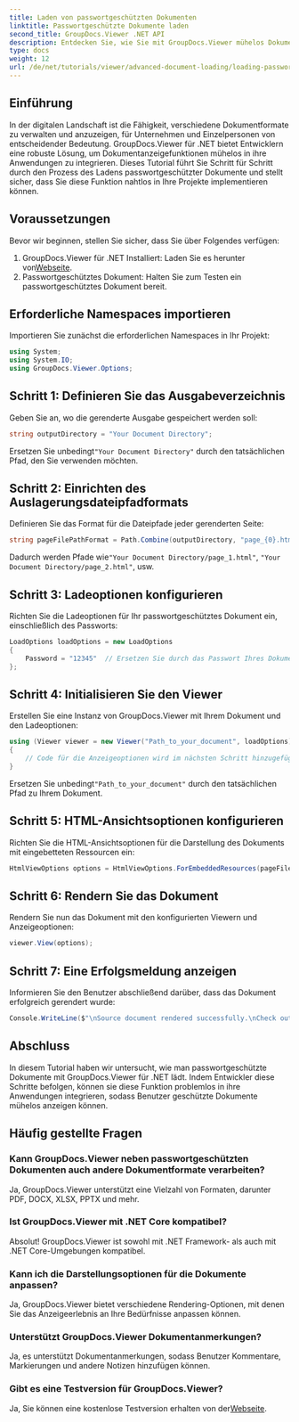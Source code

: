 ```yaml
---
title: Laden von passwortgeschützten Dokumenten
linktitle: Passwortgeschützte Dokumente laden
second_title: GroupDocs.Viewer .NET API
description: Entdecken Sie, wie Sie mit GroupDocs.Viewer mühelos Dokumentanzeigefunktionen in Ihre .NET-Anwendungen integrieren. Dieses Tutorial bietet eine umfassende Schritt-für-Schritt-Anleitung.
type: docs
weight: 12
url: /de/net/tutorials/viewer/advanced-document-loading/loading-password-protected-document/
---
```

## Einführung

In der digitalen Landschaft ist die Fähigkeit, verschiedene Dokumentformate zu verwalten und anzuzeigen, für Unternehmen und Einzelpersonen von entscheidender Bedeutung. GroupDocs.Viewer für .NET bietet Entwicklern eine robuste Lösung, um Dokumentanzeigefunktionen mühelos in ihre Anwendungen zu integrieren. Dieses Tutorial führt Sie Schritt für Schritt durch den Prozess des Ladens passwortgeschützter Dokumente und stellt sicher, dass Sie diese Funktion nahtlos in Ihre Projekte implementieren können.

## Voraussetzungen

Bevor wir beginnen, stellen Sie sicher, dass Sie über Folgendes verfügen:

1.  GroupDocs.Viewer für .NET Installiert: Laden Sie es herunter von[Webseite](https://releases.groupdocs.com/viewer/net/).
2. Passwortgeschütztes Dokument: Halten Sie zum Testen ein passwortgeschütztes Dokument bereit.

## Erforderliche Namespaces importieren

Importieren Sie zunächst die erforderlichen Namespaces in Ihr Projekt:

```csharp
using System;
using System.IO;
using GroupDocs.Viewer.Options;
```

## Schritt 1: Definieren Sie das Ausgabeverzeichnis

Geben Sie an, wo die gerenderte Ausgabe gespeichert werden soll:

```csharp
string outputDirectory = "Your Document Directory";
```
 Ersetzen Sie unbedingt`"Your Document Directory"` durch den tatsächlichen Pfad, den Sie verwenden möchten.

## Schritt 2: Einrichten des Auslagerungsdateipfadformats

Definieren Sie das Format für die Dateipfade jeder gerenderten Seite:

```csharp
string pageFilePathFormat = Path.Combine(outputDirectory, "page_{0}.html");
```

 Dadurch werden Pfade wie`"Your Document Directory/page_1.html"`, `"Your Document Directory/page_2.html"`, usw.

## Schritt 3: Ladeoptionen konfigurieren

Richten Sie die Ladeoptionen für Ihr passwortgeschütztes Dokument ein, einschließlich des Passworts:

```csharp
LoadOptions loadOptions = new LoadOptions
{
    Password = "12345"  // Ersetzen Sie durch das Passwort Ihres Dokuments.
};
```

## Schritt 4: Initialisieren Sie den Viewer

Erstellen Sie eine Instanz von GroupDocs.Viewer mit Ihrem Dokument und den Ladeoptionen:

```csharp
using (Viewer viewer = new Viewer("Path_to_your_document", loadOptions))
{
    // Code für die Anzeigeoptionen wird im nächsten Schritt hinzugefügt.
}
```
 Ersetzen Sie unbedingt`"Path_to_your_document"` durch den tatsächlichen Pfad zu Ihrem Dokument.

## Schritt 5: HTML-Ansichtsoptionen konfigurieren

Richten Sie die HTML-Ansichtsoptionen für die Darstellung des Dokuments mit eingebetteten Ressourcen ein:

```csharp
HtmlViewOptions options = HtmlViewOptions.ForEmbeddedResources(pageFilePathFormat);
```

## Schritt 6: Rendern Sie das Dokument

Rendern Sie nun das Dokument mit den konfigurierten Viewern und Anzeigeoptionen:

```csharp
viewer.View(options);
```

## Schritt 7: Eine Erfolgsmeldung anzeigen

Informieren Sie den Benutzer abschließend darüber, dass das Dokument erfolgreich gerendert wurde:

```csharp
Console.WriteLine($"\nSource document rendered successfully.\nCheck output in {outputDirectory}.");
```

## Abschluss

In diesem Tutorial haben wir untersucht, wie man passwortgeschützte Dokumente mit GroupDocs.Viewer für .NET lädt. Indem Entwickler diese Schritte befolgen, können sie diese Funktion problemlos in ihre Anwendungen integrieren, sodass Benutzer geschützte Dokumente mühelos anzeigen können.

## Häufig gestellte Fragen

### Kann GroupDocs.Viewer neben passwortgeschützten Dokumenten auch andere Dokumentformate verarbeiten?

Ja, GroupDocs.Viewer unterstützt eine Vielzahl von Formaten, darunter PDF, DOCX, XLSX, PPTX und mehr.

### Ist GroupDocs.Viewer mit .NET Core kompatibel?

Absolut! GroupDocs.Viewer ist sowohl mit .NET Framework- als auch mit .NET Core-Umgebungen kompatibel.

### Kann ich die Darstellungsoptionen für die Dokumente anpassen?

Ja, GroupDocs.Viewer bietet verschiedene Rendering-Optionen, mit denen Sie das Anzeigeerlebnis an Ihre Bedürfnisse anpassen können.

### Unterstützt GroupDocs.Viewer Dokumentanmerkungen?

Ja, es unterstützt Dokumentanmerkungen, sodass Benutzer Kommentare, Markierungen und andere Notizen hinzufügen können.

### Gibt es eine Testversion für GroupDocs.Viewer?

 Ja, Sie können eine kostenlose Testversion erhalten von der[Webseite](https://releases.groupdocs.com/).